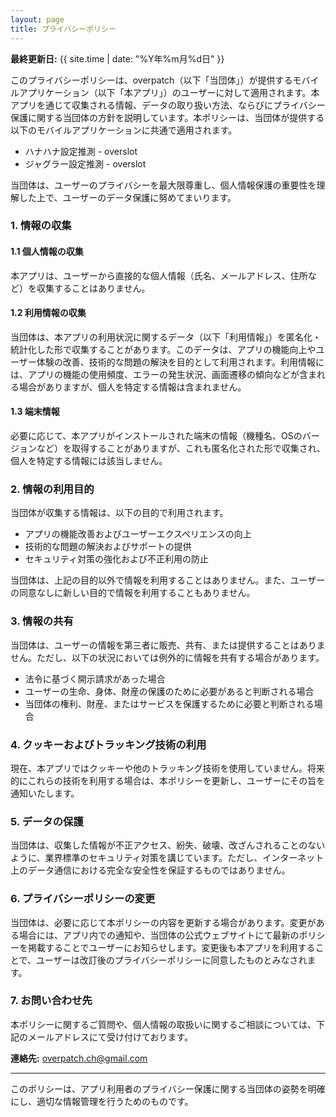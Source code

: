```yaml
---
layout: page
title: プライバシーポリシー
---
```


**最終更新日:** {{ site.time | date: "%Y年%m月%d日" }}

このプライバシーポリシーは、overpatch（以下「当団体」）が提供するモバイルアプリケーション（以下「本アプリ」）のユーザーに対して適用されます。本アプリを通じて収集される情報、データの取り扱い方法、ならびにプライバシー保護に関する当団体の方針を説明しています。本ポリシーは、当団体が提供する以下のモバイルアプリケーションに共通で適用されます。

- ハナハナ設定推測 - overslot
- ジャグラー設定推測 - overslot

当団体は、ユーザーのプライバシーを最大限尊重し、個人情報保護の重要性を理解した上で、ユーザーのデータ保護に努めてまいります。

### 1. 情報の収集

#### 1.1 個人情報の収集
本アプリは、ユーザーから直接的な個人情報（氏名、メールアドレス、住所など）を収集することはありません。

#### 1.2 利用情報の収集
当団体は、本アプリの利用状況に関するデータ（以下「利用情報」）を匿名化・統計化した形で収集することがあります。このデータは、アプリの機能向上やユーザー体験の改善、技術的な問題の解決を目的として利用されます。利用情報には、アプリの機能の使用頻度、エラーの発生状況、画面遷移の傾向などが含まれる場合がありますが、個人を特定する情報は含まれません。

#### 1.3 端末情報
必要に応じて、本アプリがインストールされた端末の情報（機種名、OSのバージョンなど）を取得することがありますが、これも匿名化された形で収集され、個人を特定する情報には該当しません。

### 2. 情報の利用目的
当団体が収集する情報は、以下の目的で利用されます。
- アプリの機能改善およびユーザーエクスペリエンスの向上
- 技術的な問題の解決およびサポートの提供
- セキュリティ対策の強化および不正利用の防止

当団体は、上記の目的以外で情報を利用することはありません。また、ユーザーの同意なしに新しい目的で情報を利用することもありません。

### 3. 情報の共有
当団体は、ユーザーの情報を第三者に販売、共有、または提供することはありません。ただし、以下の状況においては例外的に情報を共有する場合があります。
- 法令に基づく開示請求があった場合
- ユーザーの生命、身体、財産の保護のために必要があると判断される場合
- 当団体の権利、財産、またはサービスを保護するために必要と判断される場合

### 4. クッキーおよびトラッキング技術の利用
現在、本アプリではクッキーや他のトラッキング技術を使用していません。将来的にこれらの技術を利用する場合は、本ポリシーを更新し、ユーザーにその旨を通知いたします。

### 5. データの保護
当団体は、収集した情報が不正アクセス、紛失、破壊、改ざんされることのないように、業界標準のセキュリティ対策を講じています。ただし、インターネット上のデータ通信における完全な安全性を保証するものではありません。

### 6. プライバシーポリシーの変更
当団体は、必要に応じて本ポリシーの内容を更新する場合があります。変更がある場合には、アプリ内での通知や、当団体の公式ウェブサイトにて最新のポリシーを掲載することでユーザーにお知らせします。変更後も本アプリを利用することで、ユーザーは改訂後のプライバシーポリシーに同意したものとみなされます。

### 7. お問い合わせ先
本ポリシーに関するご質問や、個人情報の取扱いに関するご相談については、下記のメールアドレスにて受け付けております。

**連絡先:** [overpatch.ch@gmail.com](mailto:overpatch.ch@gmail.com)

---

このポリシーは、アプリ利用者のプライバシー保護に関する当団体の姿勢を明確にし、適切な情報管理を行うためのものです。
